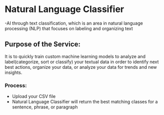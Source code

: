 # Natural Language Classifier
-AI through text classification, which is an area in natural language processing (NLP) that focuses on labeling and organizing text

## Purpose of the Service:  
It is to quickly train custom machine learning models to analyze and label(categorize, sort or classify) your textual data in order to identify next best actions, organize your data, or analyze your data for trends and new insights. 

### Process: 
- Upload your CSV file
- Natural Language Classifier will return the best matching classes for a sentence, phrase, or paragraph
